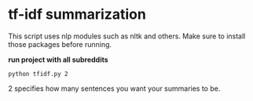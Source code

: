 # tf-idf summarization

This script uses nlp modules such as nltk and others. Make sure to install those packages before running.

**run project with all subreddits**

```
python tfidf.py 2
```
2 specifies how many sentences you want your summaries to be.
